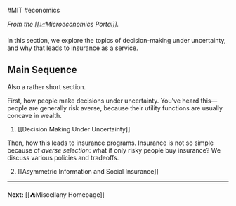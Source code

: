 #MIT #economics 

*From the [[📈Microeconomics Portal]].*

In this section, we explore the topics of decision-making under uncertainty, and why that leads to insurance as a service. 
## Main Sequence

Also a rather short section.

First, how people make decisions under uncertainty. You've heard this—people are generally risk averse, because their utility functions are usually concave in wealth.

1. [[Decision Making Under Uncertainty]]

Then, how this leads to insurance programs. Insurance is not so simple because of *averse selection*: what if only risky people buy insurance? We discuss various policies and tradeoffs.

2. [[Asymmetric Information and Social Insurance]]

---

**Next:** [[⛺Miscellany Homepage]]